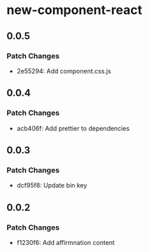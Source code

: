 # new-component-react

## 0.0.5

### Patch Changes

- 2e55294: Add component.css.js

## 0.0.4

### Patch Changes

- acb406f: Add prettier to dependencies

## 0.0.3

### Patch Changes

- dcf95f8: Update bin key

## 0.0.2

### Patch Changes

- f1230f6: Add affirmnation content
